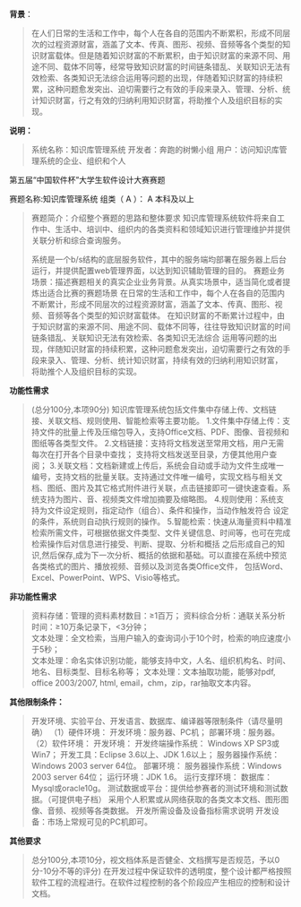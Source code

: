 


**背景**：

> 在人们日常的生活和工作中，每个人在各自的范围内不断累积，形成不同层次的过程资源财富，涵盖了文本、传真、图形、视频、音频等各个类型的知识财富载体。但是随着知识财富的不断累积，由于知识财富的来源不同、用途不同、载体不同等，经常导致知识财富的时间链条错乱、关联知识无法有效检索、各类知识无法综合运用等问题的出现，伴随着知识财富的持续积累，这种问题愈发突出、迫切需要行之有效的手段来录入、管理、分析、统计知识财富，行之有效的归纳利用知识财富，将助推个人及组织目标的实现。

**说明：**

> 系统名称：知识库管理系统 
开发者：奔跑的树懒小组 
用户：访问知识库管理系统的企业、组织和个人

第五届“中国软件杯”大学生软件设计大赛赛题

赛题名称:知识库管理系统 
组类（ A ）： A 本科及以上   

> 赛题简介：介绍整个赛题的思路和整体要求	知识库管理系统软件将来自工作中、生活中、培训中、组织内的各类资料和领域知识进行管理维护并提供关联分析和综合查询服务。
> 
> 系统是一个b/s结构的底层服务软件，其中的服务端均部署在服务器上后台运行，并提供配置web管理界面，以达到知识辅助管理的目的。
> 赛题业务场景：描述赛题相关的真实企业业务背景。从真实场景中，适当简化或者提炼出适合比赛的赛题场景	在日常的生活和工作中，每个人在各自的范围内不断累计，形成不同层次的过程资源财富，涵盖了文本、传真、图形、视频、音频等各个类型的知识财富载体。
> 在知识财富的不断累计过程中，由于知识财富的来源不同、用途不同、载体不同等，往往导致知识财富的时间链条错乱、关联知识无法有效检索、各类知识无法综合
> 运用等问题的出现，伴随知识财富的持续积累，这种问题愈发突出，迫切需要行之有效的手段来录入、管理、分析、统计知识财富，持续有效的归纳利用知识财富，
> 将助推个人及组织目标的实现。

**功能性需求**

> (总分100分,本项90分)	知识库管理系统包括文件集中存储上传、文档链接、关联文档、规则使用、智能检索等主要功能。
> 1.文件集中存储上传：支持文件的批量上传及压缩包导入，支持Office文档、PDF、图像、音视频和图纸等各类型文件。
> 2.文档链接：支持将文档发送至常用文档，用户无需每次在打开各个目录中查找； 支持将文档发送至目录，方便其他用户查阅；
> 3.关联文档：文档新建或上传后，系统会自动或手动为文件生成唯一编号，支持文档的批量关联。支持通过文件唯一编号，实现文档与相关文档、图纸、图片及其它格式附件进行关联，点击链接即可一键快速查看。系统支持为图片、音、视频类文件增加摘要及缩略图。
> 4.规则使用：系统支持为文件设定规则，指定动作（组合）、条件和操作，当动作触发符合 设定的条件，系统则自动执行规则的操作。
> 5.智能检索：快速从海量资料中精准检索所需文件，可根据依据文件类型、文件关键信息、时间等，也可在完成检索操作后对信息进行接受、判断、提取、分析和概括
> 之后形成自己的知识,然后保存,成为下一次分析、概括的依据和基础。可以直接在系统中预览各类格式的图片、播放视频、音频以及浏览各类Office文件，
> 包括Word、Excel、PowerPoint、WPS、Visio等格式。

**非功能性需求**	  
 

> 资料存储：管理的资料素材数目：≥1百万；   资料综合分析：通联关系分析时间：≥10万条记录下，<3分钟；  
> 文本处理：全文检索，当用户输入的查询词小于10个时，检索的响应速度小于5秒；  
> 文本处理：命名实体识别功能，能够支持中文，人名、组织机构名、时间、地名、目标类型、目标名称等；   文本处理：文本抽取功能，能够对pdf,
> office 2003/2007, html, email，chm，zip，rar抽取文本内容。

**其他限制条件：**

> 开发环境、实验平台、开发语言、数据库、编译器等限制条件（请尽量明确）	（1）硬件环境： 开发环境：服务器、PC机； 部署环境：服务器。
> （2）软件环境： 开发环境： 开发终端操作系统： Windows XP SP3或Win7； 开发工具：Eclipse 3.6以上、JDK
> 1.6以上； 服务器操作系统：Windows 2003 server 64位。 部署环境： 服务器操作系统：Windows 2003 server 64位； 运行环境：JDK 1.6。 运行支撑环境： 数据库：Mysql或oracle10g。
> 测试数据或平台：提供给参赛者的测试环境和测试数据。（可提供电子档）	采用个人积累或从网络获取的各类文本文档、图形图像、音频、视频等各类数据。
> 开发所需设备及设备指标需求说明	开发设备：市场上常规可见的PC机即可。

**其他要求**

> 总分100分,本项10分，视文档体系是否健全、文档撰写是否规范，予以0分-10分不等的评分)	在开发过程中保证软件的透明度，整个设计都严格按照软件工程的流程进行。在软件过程控制的各个阶段应产生相应的控制和设计文档。



